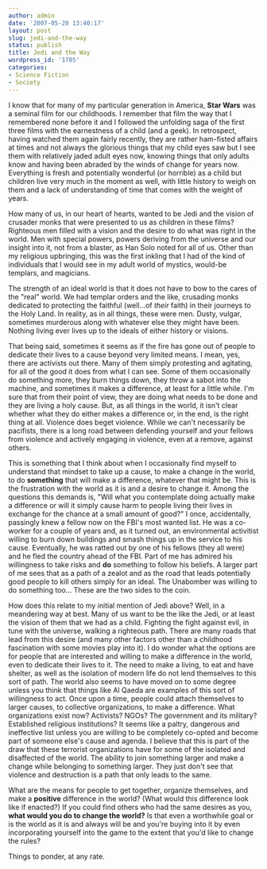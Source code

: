 ```yaml
---
author: admin
date: '2007-05-20 13:40:17'
layout: post
slug: jedi-and-the-way
status: publish
title: Jedi and the Way
wordpress_id: '1705'
categories:
- Science Fiction
- Society
---
```

I know that for many of my particular generation in America, <strong>Star Wars</strong> was a seminal film for our childhoods. I remember that film the way that I remembered none before it and I followed the unfolding saga of the first three films with the earnestness of a child (and a geek). In retrospect, having watched them again fairly recently, they are rather ham-fisted affairs at times and not always the glorious things that my child eyes saw but I see them with relatively jaded adult eyes now, knowing things that only adults know and having been abraded by the winds of change for years now. Everything is fresh and potentially wonderful (or horrible) as a child but children live very much in the moment as well, with little history to weigh on them and a lack of understanding of time that comes with the weight of years.

How many of us, in our heart of hearts, wanted to be Jedi and the vision of crusader monks that were presented to us as children in these films? Righteous men filled with a vision and the desire to do what was right in the world. Men with special powers, powers deriving from the universe and our insight into it, not from a blaster, as Han Solo noted for all of us. Other than my religious upbringing, this was the first inkling that I had of the kind of individuals that I would see in my adult world of mystics, would-be templars, and magicians.

The strength of an ideal world is that it does not have to bow to the cares of the "real" world. We had templar orders and the like, crusading monks dedicated to protecting the faithful (well...of <em>their</em> faith) in their journeys to the Holy Land. In reality, as in all things, these were men. Dusty, vulgar, sometimes murderous along with whatever else they might have been. Nothing living ever lives up to the ideals of either history or visions.<!--more-->

That being said, sometimes it seems as if the fire has gone out of people to dedicate their lives to a cause beyond very limited means. I mean, yes, there are activists out there. Many of them simply protesting and agitating, for all of the good it does from what I can see. Some of them occasionally do something more, they burn things down, they throw a sabot into the machine, and sometimes it makes a difference, at least for a little while. I'm sure that from their point of view, they are doing what needs to be done and they are living a holy cause. But, as all things in the world, it isn't clear whether what they do either makes a difference or, in the end, is the right thing at all. Violence does beget violence. While we can't necessarily be pacifists, there is a long road between defending yourself and your fellows from violence and actively engaging in violence, even at a remove, against others.

This is something that I think about when I occasionally find myself to understand that mindset to take up a cause, to make a change in the world, to do <strong>something</strong> that will make a difference, whatever that might be. This is the frustration with the world as it is and a desire to change it. Among the questions this demands is, "Will what you contemplate doing actually make a difference or will it simply cause harm to people living their lives in exchange for the chance at a small amount of good?" I once, accidentally, passingly knew a fellow now on the FBI's most wanted list. He was a co-worker for a couple of years and, as it turned out, an environmental activitist willing to burn down buildings and smash things up in the service to his cause. Eventually, he was ratted out by one of his fellows (they all were) and he fled the country ahead of the FBI. Part of me has admired his willingness to take risks and <strong>do</strong> something to follow his beliefs. A larger part of me sees that as a path of a zealot and as the road that leads potentially good people to kill others simply for an ideal. The Unabomber was willing to do something too... These are the two sides to the coin.

How does this relate to my initial mention of Jedi above? Well, in a meandering way at best. Many of us want to be the like the Jedi, or at least the vision of them that we had as a child. Fighting the fight against evil, in tune with the universe, walking a righteous path. There are many roads that lead from this desire (and many other factors other than a childhood fascination with some movies play into it). I do wonder what the options are for people that are interested and willing to make a difference in the world, even to dedicate their lives to it. The need to make a living, to eat and have shelter, as well as the isolation of modern life do not lend themselves to this sort of path. The world also seems to have moved on to some degree unless you think that things like Al Qaeda are examples of this sort of willingness to act. Once upon a time, people could attach themselves to larger causes, to collective organizations, to make a difference. What organizations exist now? Activists? NGOs? The government and its military? Established religious institutions? It seems like a paltry, dangerous and ineffective list unless you are willing to be completely co-opted and become part of someone else's cause and agenda. I believe that this is part of the draw that these terrorist organizations have for some of the isolated and disaffected of the world. The ability to join something larger and make a change while belonging to something larger. They just don't see that violence and destruction is a path that only leads to the same.

What are the means for people to get together, organize themselves, and make a <strong>positive</strong> difference in the world? (What would this difference look like if enacted?) If you could find others who had the same desires as you, <strong>what would you do to change the world?</strong> Is that even a worthwhile goal or is the world as it is and always will be and you're buying into it by even incorporating yourself into the game to the extent that you'd like to change the rules?

Things to ponder, at any rate.

